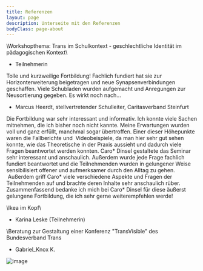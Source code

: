 ```yaml
---
title: Referenzen
layout: page
description: Unterseite mit den Referenzen
bodyClass: page-about
---
```

\Workshopthema: Trans im Schulkontext - geschlechtliche Identität im pädagogischen Kontext\


 - Teilnehmerin
 
Tolle und kurzweilige Fortbildung!
Fachlich fundiert hat sie zur Horizonterweiterung beigetragen und
neue Synapsenverbindungen geschaffen. Viele Schubladen wurden
aufgemacht und Anregungen zur Neusortierung gegeben. Es wirkt noch nach...

- Marcus Heerdt, stellvertretender Schulleiter, Caritasverband Steinfurt

Die Fortbildung war sehr interessant und informativ. Ich konnte viele Sachen mitnehmen, die ich bisher noch nicht kannte. Meine Erwartungen wurden voll und ganz erfüllt, manchmal sogar übertroffen.
Einer dieser Höhepunkte waren die Fallberichte und  Videobeispiele, da man hier sehr gut sehen konnte, wie das Theoretische in der Praxis aussieht und dadurch viele Fragen beantwortet werden konnten. Caro* Dinsel gestaltete das Seminar sehr interessant und anschaulich. Außerdem wurde jede Frage fachlich fundiert beantwortet und die Teilnehmenden wurden in gelungener Weise sensibilisiert offener und aufmerksamer durch den Alltag zu gehen.  Außerdem griff Caro* viele verschiedene Aspekte und Fragen der Teilnehmenden auf und brachte deren Inhalte sehr anschaulich rüber. Zusammenfassend bedanke ich mich bei Caro* Dinsel für diese äußerst gelungene Fortbildung, die ich sehr gerne weiterempfehlen werde!


\Ikea im Kopf\

- Karina Leske (Teilnehmerin)


\Beratung zur Gestaltung einer Konferenz "TransVisible" des Bundesverband Trans

- Gabriel_Knox K.

![image](https://user-images.githubusercontent.com/95311108/152171703-a82069f0-678c-4fb8-82df-c8f0474fd368.png)



